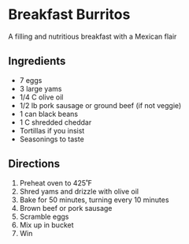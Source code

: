 # Breakfast Burritos

A filling and nutritious breakfast with a Mexican flair

## Ingredients

* 7 eggs
* 3 large yams
* 1/4 C olive oil
* 1/2 lb pork sausage or ground beef (if not veggie)
* 1 can black beans
* 1 C shredded cheddar
* Tortillas if you insist
* Seasonings to taste

## Directions

1. Preheat oven to 425˚F
2. Shred yams and drizzle with olive oil
3. Bake for 50 minutes, turning every 10 minutes
4. Brown beef or pork sausage
5. Scramble eggs
6. Mix up in bucket
7. Win
